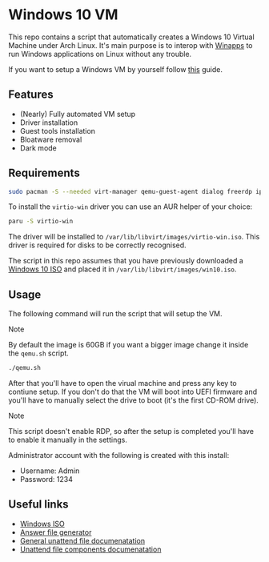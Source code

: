 # Windows 10 VM

This repo contains a script that automatically creates a Windows 10 Virtual
Machine under Arch Linux. It's main purpose is to interop with
[Winapps](https://github.com/winapps-org/winapps) to run Windows applications on
Linux without any trouble.

If you want to setup a Windows VM by yourself follow
[this](https://github.com/winapps-org/winapps/blob/main/docs/libvirt.md) guide.

## Features

- (Nearly) Fully automated VM setup
- Driver installation
- Guest tools installation
- Bloatware removal
- Dark mode

## Requirements

```bash
sudo pacman -S --needed virt-manager qemu-guest-agent dialog freerdp iproute2 libnotify gnu-netcat cdrtools
```

To install the `virtio-win` driver you can use an AUR helper of your choice:

```bash
paru -S virtio-win
```

The driver will be installed to `/var/lib/libvirt/images/virtio-win.iso`. This
driver is required for disks to be correctly recognised.

The script in this repo assumes that you have previously downloaded a
[Windows 10 ISO](https://www.microsoft.com/en-us/software-download/windows10ISO)
and placed it in `/var/lib/libvirt/images/win10.iso`.

## Usage

The following command will run the script that will setup the VM.

> [!NOTE]
> By default the image is 60GB if you want a bigger image change it inside the
> `qemu.sh` script.

```bash
./qemu.sh
```

After that you'll have to open the virual machine and press any key to contiune
setup. If you don't do that the VM will boot into UEFI firmware and you'll have
to manually select the drive to boot (it's the first CD-ROM drive).

> [!NOTE]
> This script doesn't enable RDP, so after the setup is completed you'll have to
> enable it manually in the settings.

Administrator account with the following is created with this install:

- Username: Admin
- Password: 1234

## Useful links

- [Windows ISO](https://www.microsoft.com/en-us/software-download/windows10ISO)
- [Answer file generator](https://schneegans.de/windows/unattend-generator/)
- [General unattend file documenatation](https://learn.microsoft.com/en-us/windows-hardware/manufacture/desktop/update-windows-settings-and-scripts-create-your-own-answer-file-sxs?view=windows-10)
- [Unattend file components documenatation](http://technet.microsoft.com/en-us/library/ff699038.aspx)
